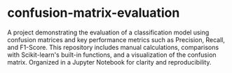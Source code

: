 # confusion-matrix-evaluation
 A project demonstrating the evaluation of a classification model using confusion matrices and key performance metrics such as Precision, Recall, and F1-Score. This repository includes manual calculations, comparisons with Scikit-learn's built-in functions, and a visualization of the confusion matrix. Organized in a Jupyter Notebook for clarity and reproducibility.
